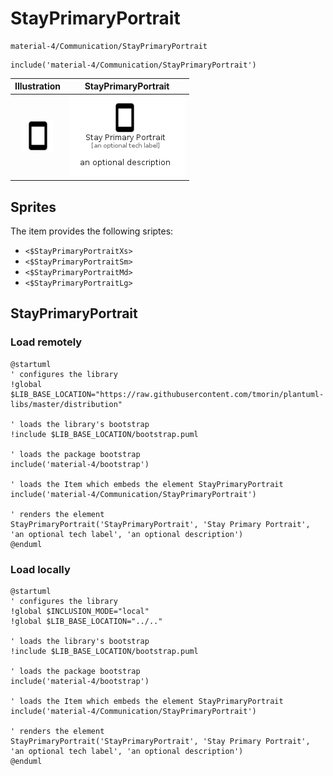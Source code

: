 # StayPrimaryPortrait


```text
material-4/Communication/StayPrimaryPortrait
```

```text
include('material-4/Communication/StayPrimaryPortrait')
```



| Illustration | StayPrimaryPortrait |
| :---: | :---: |
| ![illustration for Illustration](../../material-4/Communication/StayPrimaryPortrait.png) | ![illustration for StayPrimaryPortrait](../../material-4/Communication/StayPrimaryPortrait.Local.png) |



## Sprites
The item provides the following sriptes:

- `<$StayPrimaryPortraitXs>`
- `<$StayPrimaryPortraitSm>`
- `<$StayPrimaryPortraitMd>`
- `<$StayPrimaryPortraitLg>`





## StayPrimaryPortrait

### Load remotely
```plantuml
@startuml
' configures the library
!global $LIB_BASE_LOCATION="https://raw.githubusercontent.com/tmorin/plantuml-libs/master/distribution"

' loads the library's bootstrap
!include $LIB_BASE_LOCATION/bootstrap.puml

' loads the package bootstrap
include('material-4/bootstrap')

' loads the Item which embeds the element StayPrimaryPortrait
include('material-4/Communication/StayPrimaryPortrait')

' renders the element
StayPrimaryPortrait('StayPrimaryPortrait', 'Stay Primary Portrait', 'an optional tech label', 'an optional description')
@enduml
```

### Load locally
```plantuml
@startuml
' configures the library
!global $INCLUSION_MODE="local"
!global $LIB_BASE_LOCATION="../.."

' loads the library's bootstrap
!include $LIB_BASE_LOCATION/bootstrap.puml

' loads the package bootstrap
include('material-4/bootstrap')

' loads the Item which embeds the element StayPrimaryPortrait
include('material-4/Communication/StayPrimaryPortrait')

' renders the element
StayPrimaryPortrait('StayPrimaryPortrait', 'Stay Primary Portrait', 'an optional tech label', 'an optional description')
@enduml
```

